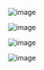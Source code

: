 ![image](https://github.com/user-attachments/assets/2b98cfcc-1843-4a4b-afe4-890f089ab22b)

![image](https://github.com/user-attachments/assets/68bc6b63-76b3-45a0-ba4e-553f846f7601)

![image](https://github.com/user-attachments/assets/d0dc8e4d-43dc-4d6a-bc1d-cb01a7b4b670)

![image](https://github.com/user-attachments/assets/f79247de-915e-42e0-b570-26d3dc76974c)


